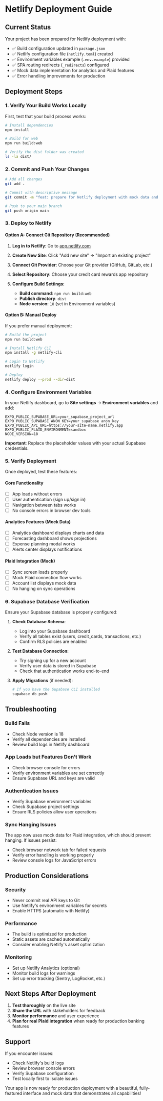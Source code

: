 # Netlify Deployment Guide

## Current Status
Your project has been prepared for Netlify deployment with:
- ✅ Build configuration updated in `package.json`
- ✅ Netlify configuration file (`netlify.toml`) created
- ✅ Environment variables example (`.env.example`) provided
- ✅ SPA routing redirects (`_redirects`) configured
- ✅ Mock data implementation for analytics and Plaid features
- ✅ Error handling improvements for production

## Deployment Steps

### 1. Verify Your Build Works Locally

First, test that your build process works:

```bash
# Install dependencies
npm install

# Build for web
npm run build:web

# Verify the dist folder was created
ls -la dist/
```

### 2. Commit and Push Your Changes

```bash
# Add all changes
git add .

# Commit with descriptive message
git commit -m "feat: prepare for Netlify deployment with mock data and production config"

# Push to your main branch
git push origin main
```

### 3. Deploy to Netlify

#### Option A: Connect Git Repository (Recommended)

1. **Log in to Netlify**: Go to [app.netlify.com](https://app.netlify.com)

2. **Create New Site**: Click "Add new site" → "Import an existing project"

3. **Connect Git Provider**: Choose your Git provider (GitHub, GitLab, etc.)

4. **Select Repository**: Choose your credit card rewards app repository

5. **Configure Build Settings**:
   - **Build command**: `npm run build:web`
   - **Publish directory**: `dist`
   - **Node version**: `18` (set in Environment variables)

#### Option B: Manual Deploy

If you prefer manual deployment:

```bash
# Build the project
npm run build:web

# Install Netlify CLI
npm install -g netlify-cli

# Login to Netlify
netlify login

# Deploy
netlify deploy --prod --dir=dist
```

### 4. Configure Environment Variables

In your Netlify dashboard, go to **Site settings** → **Environment variables** and add:

```
EXPO_PUBLIC_SUPABASE_URL=your_supabase_project_url
EXPO_PUBLIC_SUPABASE_ANON_KEY=your_supabase_anon_key
EXPO_PUBLIC_API_URL=https://your-site-name.netlify.app
EXPO_PUBLIC_PLAID_ENVIRONMENT=sandbox
NODE_VERSION=18
```

**Important**: Replace the placeholder values with your actual Supabase credentials.

### 5. Verify Deployment

Once deployed, test these features:

#### Core Functionality
- [ ] App loads without errors
- [ ] User authentication (sign up/sign in)
- [ ] Navigation between tabs works
- [ ] No console errors in browser dev tools

#### Analytics Features (Mock Data)
- [ ] Analytics dashboard displays charts and data
- [ ] Forecasting dashboard shows projections
- [ ] Expense planning modal works
- [ ] Alerts center displays notifications

#### Plaid Integration (Mock)
- [ ] Sync screen loads properly
- [ ] Mock Plaid connection flow works
- [ ] Account list displays mock data
- [ ] No hanging on sync operations

### 6. Supabase Database Verification

Ensure your Supabase database is properly configured:

1. **Check Database Schema**:
   - Log into your Supabase dashboard
   - Verify all tables exist (users, credit_cards, transactions, etc.)
   - Confirm RLS policies are enabled

2. **Test Database Connection**:
   - Try signing up for a new account
   - Verify user data is stored in Supabase
   - Check that authentication works end-to-end

3. **Apply Migrations** (if needed):
   ```bash
   # If you have the Supabase CLI installed
   supabase db push
   ```

## Troubleshooting

### Build Fails
- Check Node version is 18
- Verify all dependencies are installed
- Review build logs in Netlify dashboard

### App Loads but Features Don't Work
- Check browser console for errors
- Verify environment variables are set correctly
- Ensure Supabase URL and keys are valid

### Authentication Issues
- Verify Supabase environment variables
- Check Supabase project settings
- Ensure RLS policies allow user operations

### Sync Hanging Issues
The app now uses mock data for Plaid integration, which should prevent hanging. If issues persist:
- Check browser network tab for failed requests
- Verify error handling is working properly
- Review console logs for JavaScript errors

## Production Considerations

### Security
- Never commit real API keys to Git
- Use Netlify's environment variables for secrets
- Enable HTTPS (automatic with Netlify)

### Performance
- The build is optimized for production
- Static assets are cached automatically
- Consider enabling Netlify's asset optimization

### Monitoring
- Set up Netlify Analytics (optional)
- Monitor build logs for warnings
- Set up error tracking (Sentry, LogRocket, etc.)

## Next Steps After Deployment

1. **Test thoroughly** on the live site
2. **Share the URL** with stakeholders for feedback
3. **Monitor performance** and user experience
4. **Plan for real Plaid integration** when ready for production banking features

## Support

If you encounter issues:
- Check Netlify's build logs
- Review browser console errors
- Verify Supabase configuration
- Test locally first to isolate issues

Your app is now ready for production deployment with a beautiful, fully-featured interface and mock data that demonstrates all capabilities!